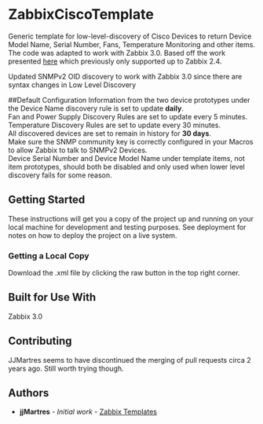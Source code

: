 # ZabbixCiscoTemplate
Generic template for low-level-discovery of Cisco Devices to return Device Model Name, Serial Number, Fans, Temperature Monitoring and other items. The code was adapted to work with Zabbix 3.0. Based off the work presented [here](https://github.com/jjmartres/Zabbix/tree/master/zbx-templates/zbx-cisco/zbx-cisco-envmon) which previously only supported up to Zabbix 2.4.

Updated SNMPv2 OID discovery to work with Zabbix 3.0 since there are syntax changes in Low Level Discovery

##Default Configuration
Information from the two device prototypes under the Device Name discovery rule is set to update **daily**.  
Fan and Power Supply Discovery Rules are set to update every 5 minutes.  
Temperature Discovery Rules are set to update every 30 minutes.   
All discovered devices are set to remain in history for **30 days**.  
Make sure the SNMP community key is correctly configured in your Macros to allow Zabbix to talk to SNMPv2 Devices.  
Device Serial Number and Device Model Name under template items, not item prototypes, should both be disabled and only used when lower level discovery fails for some reason.   

## Getting Started
These instructions will get you a copy of the project up and running on your local machine for development and testing purposes. See deployment for notes on how to deploy the project on a live system.

### Getting a Local Copy
Download the .xml file by clicking the raw button in the top right corner. 

## Built for Use With
Zabbix 3.0

## Contributing
JJMartres seems to have discontinued the merging of pull requests circa 2 years ago. Still worth trying though. 

## Authors

* **jjMartres** - *Initial work* - [Zabbix Templates](https://github.com/jjmartres/Zabbix/tree/master/zbx-templates)
